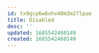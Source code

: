 ```yaml
---
id: tx9gcp6w6xhv40m3m27lpue
title: Disabled
desc: ''
updated: 1685542460149
created: 1685542460149
---
```

